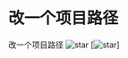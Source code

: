 # 改一个项目路径

改一个项目路径
![star](https://gitcode.com/wangyongzheng2/gygxmlj123321/star/badge.svg)
[![star](https://gitcode.com/wangyongzheng/gygxmlj123321/star/badge.svg)]